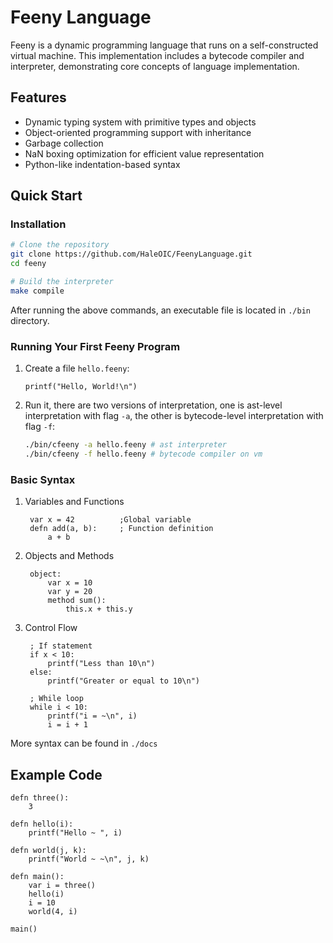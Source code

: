 # Feeny Language

Feeny is a dynamic programming language that runs on a self-constructed virtual machine. This implementation includes a bytecode compiler and interpreter, demonstrating core concepts of language implementation.

## Features

- Dynamic typing system with primitive types and objects
- Object-oriented programming support with inheritance
- Garbage collection
- NaN boxing optimization for efficient value representation
- Python-like indentation-based syntax

## Quick Start

### Installation

```bash
# Clone the repository
git clone https://github.com/HaleOIC/FeenyLanguage.git
cd feeny

# Build the interpreter
make compile
```

After running the above commands, an executable file is located in `./bin` directory.

### Running Your First Feeny Program

1. Create a file `hello.feeny`:

   ```feeny
   printf("Hello, World!\n")
   ```

2. Run it, there are two versions of interpretation, one is ast-level interpretation with flag `-a`, the other is bytecode-level interpretation with flag `-f`:

   ```bash
   ./bin/cfeeny -a hello.feeny # ast interpreter
   ./bin/cfeeny -f hello.feeny # bytecode compiler on vm
   ```

### Basic Syntax

1. Variables and Functions

   ```feeny
    var x = 42          ;Global variable
    defn add(a, b):     ; Function definition
        a + b
   ```

2. Objects and Methods

   ```feeny
    object:
        var x = 10
        var y = 20
        method sum():
            this.x + this.y
   ```

3. Control Flow

   ```feeny
    ; If statement
    if x < 10:
        printf("Less than 10\n")
    else:
        printf("Greater or equal to 10\n")

    ; While loop
    while i < 10:
        printf("i = ~\n", i)
        i = i + 1
   ```

More syntax can be found in `./docs`

## Example Code

```feeny
defn three():
    3

defn hello(i):
    printf("Hello ~ ", i)

defn world(j, k):
    printf("World ~ ~\n", j, k)

defn main():
    var i = three()
    hello(i)
    i = 10
    world(4, i)

main()
```
